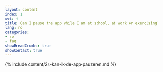 ```yaml
---
layout: content
index: 1
set: 4
title: Can I pause the app while I am at school, at work or exercising?
lang: ro
categories:
- ro
- faq
showBreadCrumbs: true
showContact: true
---
```

{% include content/24-kan-ik-de-app-pauzeren.md %}
